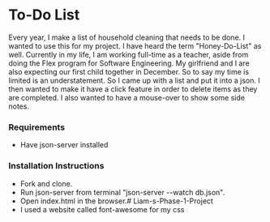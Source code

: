 # To-Do List
Every year, I make a list of household cleaning that needs to be done. I wanted to use this for my project. I have heard the term "Honey-Do-List" as well. Currently in my life, I am working full-time as a teacher, aside from doing the Flex program for Software Engineering. My girlfriend and I are also expecting our first child together in December. So to say my time is limited is an understatement. So I came up with a list and put it into a json. I then wanted to make it have a click feature in order to delete items as they are completed. I also wanted to have a mouse-over to show some side notes.

### Requirements
* Have json-server installed

### Installation Instructions
* Fork and clone.
* Run json-server from terminal "json-server --watch db.json".
* Open index.html in the browser.# Liam-s-Phase-1-Project
* I used a website called font-awesome for my css

<link
    rel="stylesheet"
    href="https://cdnjs.cloudflare.com/ajax/libs/font-awesome/5.15.4/css/all.min.css"
/>